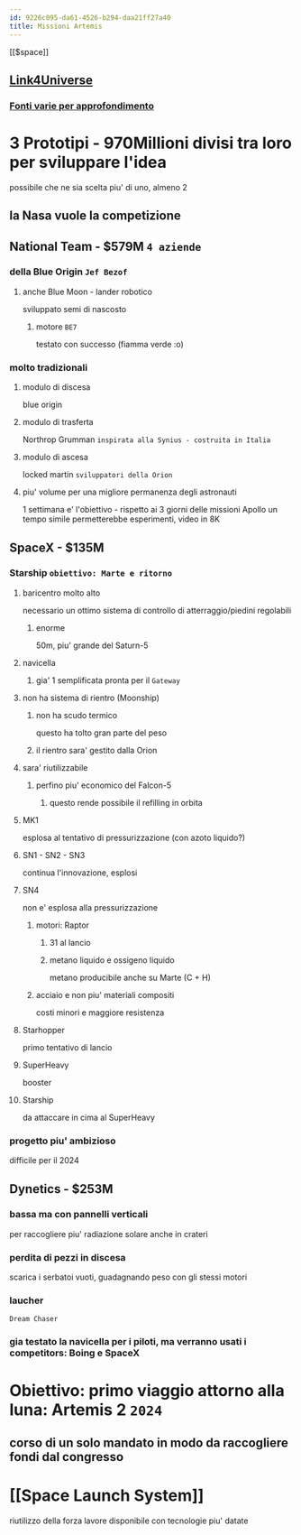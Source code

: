 ```yaml
---
id: 9226c095-da61-4526-b294-daa21ff27a40
title: Missioni Artemis
---
```


[[$space]]

## [Link4Universe](https://www.youtube.com/watch?v=1903UZD84dE)

### [Fonti varie per approfondimento](https://telegra.ph/Artemis-05-13)

# 3 Prototipi - 970Millioni divisi tra loro per sviluppare l'idea

possibile che ne sia scelta piu' di uno, almeno 2

## la Nasa vuole la competizione

## National Team - \$579M `4 aziende`

### della Blue Origin `Jef Bezof`

1.  anche Blue Moon - lander robotico

    sviluppato semi di nascosto

    1.  motore `BE7`

        testato con successo (fiamma verde :o)

### molto tradizionali

1.  modulo di discesa

    blue origin

2.  modulo di trasferta

    Northrop Grumman `inspirata alla Synius - costruita in Italia`

3.  modulo di ascesa

    locked martin `sviluppatori della Orion`

4.  piu' volume per una migliore permanenza degli astronauti

    1 settimana e' l'obiettivo - rispetto ai 3 giorni delle missioni Apollo un tempo simile permetterebbe esperimenti, video in 8K

## SpaceX - \$135M

### Starship `obiettivo: Marte e ritorno`

1.  baricentro molto alto

    necessario un ottimo sistema di controllo di atterraggio/piedini regolabili

    1.  enorme

        50m, piu' grande del Saturn-5

2.  navicella

    1.  gia' 1 semplificata pronta per il `Gateway`

3.  non ha sistema di rientro (Moonship)

    1.  non ha scudo termico

        questo ha tolto gran parte del peso

    2.  il rientro sara' gestito dalla Orion

4.  sara' riutilizzabile

    1.  perfino piu' economico del Falcon-5

        1.  questo rende possibile il refilling in orbita

5.  MK1

    esplosa al tentativo di pressurizzazione (con azoto liquido?)

6.  SN1 - SN2 - SN3

    continua l'innovazione, esplosi

7.  SN4

    non e' esplosa alla pressurizzazione

    1.  motori: Raptor

        1.  31 al lancio

        2.  metano liquido e ossigeno liquido

            metano producibile anche su Marte (C + H)

    2.  acciaio e non piu' materiali compositi

        costi minori e maggiore resistenza

8.  Starhopper

    primo tentativo di lancio

9.  SuperHeavy

    booster

10. Starship

    da attaccare in cima al SuperHeavy

### progetto piu' ambizioso

difficile per il 2024

## Dynetics - \$253M

### bassa ma con pannelli verticali

per raccogliere piu' radiazione solare anche in crateri

### perdita di pezzi in discesa

scarica i serbatoi vuoti, guadagnando peso con gli stessi motori

### laucher

`Dream Chaser`

### gia testato la navicella per i piloti, ma verranno usati i competitors: Boing e SpaceX

# Obiettivo: primo viaggio attorno alla luna: Artemis 2 `2024`

## corso di un solo mandato in modo da raccogliere fondi dal congresso

# [[Space Launch System]]

riutilizzo della forza lavore disponibile con tecnologie piu' datate
